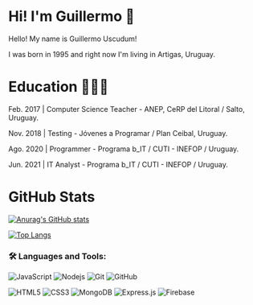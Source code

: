 # Hi! I'm Guillermo 👋


Hello! My name is Guillermo Uscudum!

I was born in 1995 and right now I'm living in Artigas, Uruguay.

# Education 👨🏻‍🎓

Feb. 2017 | Computer Science Teacher - ANEP, CeRP del Litoral / Salto, Uruguay.

Nov. 2018 | Testing - Jóvenes a Programar / Plan Ceibal, Uruguay.

Ago. 2020 | Programmer - Programa b_IT / CUTI - INEFOP / Uruguay.

Jun. 2021 | IT Analyst - Programa b_IT / CUTI - INEFOP / Uruguay.

<!--
**Uscudum/Uscudum** is a ✨ _special_ ✨ repository because its `README.md` (this file) appears on your GitHub profile.

Here are some ideas to get you started:

- 🔭 I’m currently working on ...
- 🌱 I’m currently learning ...
- 👯 I’m looking to collaborate on ...
- 🤔 I’m looking for help with ...
- 💬 Ask me about ...
- 📫 How to reach me: ...
- 😄 Pronouns: ...
- ⚡ Fun fact: ...
-->

# GitHub Stats

[![Anurag's GitHub stats](https://github-readme-stats.vercel.app/api?username=uscudum&show_icons=true&count_private=true&hide=stars,issues&theme=highcontrast)](https://github.com/uscudum/github-readme-stats)

[![Top Langs](https://github-readme-stats.vercel.app/api/top-langs/?username=uscudum&layout=compact)](https://github.com/uscudum/github-readme-stats)


### 🛠️ Languages and Tools:

![JavaScript](https://img.shields.io/badge/-JavaScript-black?style=flat-square&logo=javascript)
![Nodejs](https://img.shields.io/badge/-Nodejs-black?style=flat-square&logo=Node.js)
![Git](https://img.shields.io/badge/-Git-black?style=flat-square&logo=git)
![GitHub](https://img.shields.io/badge/-GitHub-black?style=flat-square&logo=github)

![HTML5](https://img.shields.io/badge/-HTML5-black?style=flat-square&logo=html5&logoColor=white)
![CSS3](https://img.shields.io/badge/-CSS3-black?style=flat-square&logo=css3)
![MongoDB](https://img.shields.io/badge/-MongoDB-black?style=flat-square&logo=mongodb)
![Express.js](https://img.shields.io/badge/-Express-black?style=flat-square&logo=expressjs)
![Firebase](https://img.shields.io/badge/-Firebase-black?style=flat-square&logo=Firebase)
